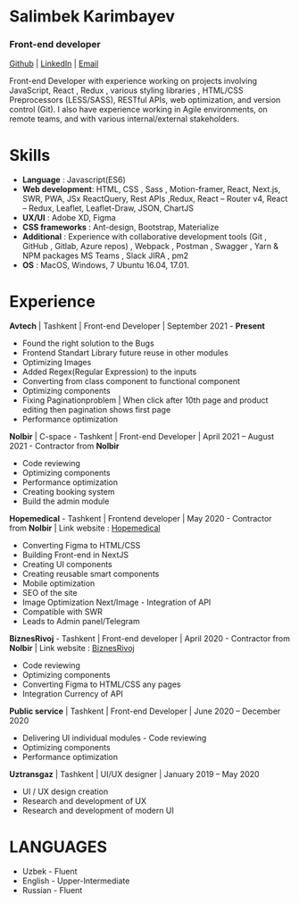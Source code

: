 # Salimbek Karimbayev

### Front-end developer

[Github]()  |  [LinkedIn](https://www.linkedin.com/in/salimbek/)  |  [Email](mailto:karimbayevsalimbek@gmail.com)

Front-end Developer with experience working on projects involving JavaScript, React , Redux , various styling libraries , HTML/CSS Preprocessors (LESS/SASS), RESTful APIs, web optimization, and version control (Git).
I also have experience working in Agile environments, on remote teams, and with various internal/external stakeholders.

# Skills

- **Language** : Javascript(ES6)
- **Web development**: HTML, CSS , Sass , Motion-framer, React, Next.js, SWR, PWA, JSx ReactQuery, Rest APIs ,Redux, React – Router v4, React – Redux, Leaflet, Leaflet-Draw, JSON, ChartJS
- **UX/UI** : Adobe XD, Figma
- **CSS frameworks** : Ant-design, Bootstrap, Materialize
- **Additional** : Experience with collaborative development tools (Git , GitHub , Gitlab, Azure repos) , Webpack , Postman , Swagger , Yarn & NPM packages MS Teams , Slack JIRA , pm2
- **OS** : MacOS, Windows, 7 Ubuntu 16.04, 17.01. 

# Experience 

**Avtech** | Tashkent | Front-end Developer | September 2021 - **Present**

- Found the right solution to the Bugs
- Frontend Standart Library future reuse in other modules
- Optimizing Images
- Added Regex(Regular Expression) to the inputs
- Converting from class component to functional component
- Optimizing components
- Fixing Paginationproblem | When click after 10th page and product editing then pagination shows first page
- Performance optimization

**Nolbir** | C-space - Tashkent | Front-end Developer | April 2021 – August 2021 - Contractor from **Nolbir**

- Code reviewing
- Optimizing components
- Performance optimization 
- Creating booking system 
- Build the admin module


**Hopemedical** - Tashkent | Frontend developer | May 2020 - Contractor from **Nolbir** | 
Link website : [Hopemedical](https://main.drnocgjo5jdd6.amplifyapp.com/)

- Converting Figma to HTML/CSS
- Building Front-end in NextJS
- Creating UI components
- Creating reusable smart components
- Mobile optimization
- SEO of the site
- Image Optimization Next/Image - Integration of API
- Compatible with SWR
- Leads to Admin panel/Telegram

**BiznesRivoj** - Tashkent | Front-end developer | April 2020 - Contractor from **Nolbir** | 
Link website : [BiznesRivoj](https://www.biznesrivoj.uz/)
- Code reviewing
- Optimizing components 
- Converting Figma to HTML/CSS any pages
- Integration Currency of API

**Public service** | Tashkent | Front-end Developer | June 2020 – December 2020

- Delivering UI individual modules - Code reviewing
- Optimizing components
- Performance optimization

**Uztransgaz** | Tashkent |  UI/UX designer | January 2019 – May 2020

- UI / UX design creation
- Research and development of UX
- Research and development of modern UI

# LANGUAGES
- Uzbek - Fluent
- English - Upper-Intermediate 
- Russian - Fluent

